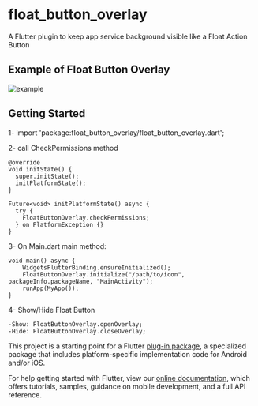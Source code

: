 # float_button_overlay

A Flutter plugin to keep app service background visible like a Float Action Button

## Example of Float Button Overlay

![example](https://raw.githubusercontent.com/niltondiniz/float_button_overlay/main/example/assets/example_3.gif "example")

## Getting Started

1- import 'package:float_button_overlay/float_button_overlay.dart';

2- call CheckPermissions method

    @override
    void initState() {
      super.initState();
      initPlatformState();
    }

    Future<void> initPlatformState() async {
      try {
        FloatButtonOverlay.checkPermissions;
      } on PlatformException {}
    }

3- On Main.dart main method:

    void main() async {
        WidgetsFlutterBinding.ensureInitialized();  
        FloatButtonOverlay.initialize("/path/to/icon", packageInfo.packageName, "MainActivity");
        runApp(MyApp());
    }

4- Show/Hide Float Button

    -Show: FloatButtonOverlay.openOverlay;
    -Hide: FloatButtonOverlay.closeOverlay;

This project is a starting point for a Flutter
[plug-in package](https://flutter.dev/developing-packages/),
a specialized package that includes platform-specific implementation code for
Android and/or iOS.

For help getting started with Flutter, view our
[online documentation](https://flutter.dev/docs), which offers tutorials,
samples, guidance on mobile development, and a full API reference.

